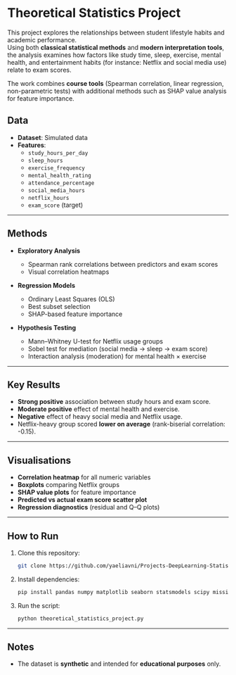 # Theoretical Statistics Project

This project explores the relationships between student lifestyle habits and academic performance.  
Using both **classical statistical methods** and **modern interpretation tools**, the analysis examines how factors like study time, sleep, exercise, mental health, and entertainment habits (for instance: Netflix and social media use) relate to exam scores.

The work combines **course tools** (Spearman correlation, linear regression, non-parametric tests) with additional methods such as SHAP value analysis for feature importance.


## Data
- **Dataset**: Simulated data
- **Features**:
  - `study_hours_per_day`
  - `sleep_hours`
  - `exercise_frequency`
  - `mental_health_rating`
  - `attendance_percentage`
  - `social_media_hours`
  - `netflix_hours`
  - `exam_score` (target)

---

## Methods
- **Exploratory Analysis**  
  - Spearman rank correlations between predictors and exam scores  
  - Visual correlation heatmaps

- **Regression Models**  
  - Ordinary Least Squares (OLS)  
  - Best subset selection  
  - SHAP-based feature importance

- **Hypothesis Testing**  
  - Mann–Whitney U-test for Netflix usage groups  
  - Sobel test for mediation (social media → sleep → exam score)  
  - Interaction analysis (moderation) for mental health × exercise

---

## Key Results
- **Strong positive** association between study hours and exam score.
- **Moderate positive** effect of mental health and exercise.
- **Negative** effect of heavy social media and Netflix usage.
- Netflix-heavy group scored **lower on average** (rank-biserial correlation: -0.15).

---

## Visualisations
- **Correlation heatmap** for all numeric variables
- **Boxplots** comparing Netflix groups
- **SHAP value plots** for feature importance
- **Predicted vs actual exam score scatter plot**
- **Regression diagnostics** (residual and Q–Q plots)

---

## How to Run
1. Clone this repository:
   ```bash
   git clone https://github.com/yaeliavni/Projects-DeepLearning-StatisticalModels.git
   ```
2. Install dependencies:
   ```bash
   pip install pandas numpy matplotlib seaborn statsmodels scipy missingno networkx IPython graphviz scikit-learn shap
   ```
3. Run the script:
   ```bash
   python theoretical_statistics_project.py
   ```

---

## Notes
- The dataset is **synthetic** and intended for **educational purposes** only.
